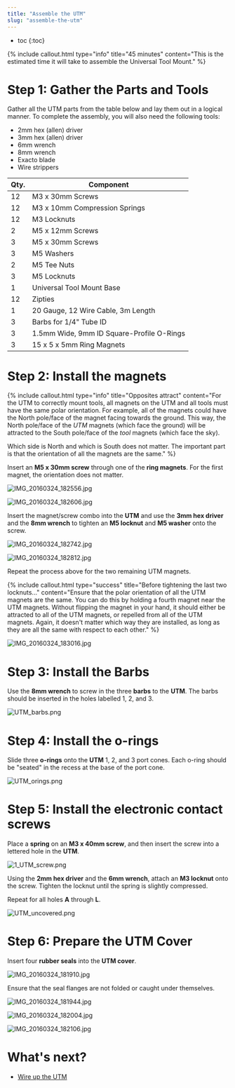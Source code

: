 ```yaml
---
title: "Assemble the UTM"
slug: "assemble-the-utm"
---
```


* toc
{:toc}


{%
include callout.html
type="info"
title="45 minutes"
content="This is the estimated time it will take to assemble the Universal Tool Mount."
%}

# Step 1: Gather the Parts and Tools
Gather all the UTM parts from the table below and lay them out in a logical manner. To complete the assembly, you will also need the following tools:

* 2mm hex (allen) driver
* 3mm hex (allen) driver
* 6mm wrench
* 8mm wrench
* Exacto blade
* Wire strippers

|Qty.                          |Component                     |
|------------------------------|------------------------------|
|12                            |M3 x 30mm Screws
|12                            |M3 x 10mm Compression Springs
|12                            |M3 Locknuts
|2                             |M5 x 12mm Screws
|3                             |M5 x 30mm Screws
|3                             |M5 Washers
|2                             |M5 Tee Nuts
|3                             |M5 Locknuts
|1                             |Universal Tool Mount Base
|12                            |Zipties
|1                             |20 Gauge, 12 Wire Cable, 3m Length
|3                             |Barbs for 1/4" Tube ID
|3                             |1.5mm Wide, 9mm ID Square-Profile O-Rings
|3                             |15 x 5 x 5mm Ring Magnets

# Step 2: Install the magnets

{%
include callout.html
type="info"
title="Opposites attract"
content="For the UTM to correctly mount tools, all magnets on the UTM and all tools must have the same polar orientation. For example, all of the magnets could have the North pole/face of the magnet facing towards the ground. This way, the North pole/face of the *UTM* magnets (which face the ground) will be attracted to the South pole/face of the *tool* magnets (which face the sky).

Which side is North and which is South does not matter. The important part is that the orientation of all the magnets are the same."
%}

Insert an **M5 x 30mm screw** through one of the **ring magnets**. For the first magnet, the orientation does not matter.

![IMG_20160324_182556.jpg](_images/IMG_20160324_182556.jpg)



![IMG_20160324_182606.jpg](_images/IMG_20160324_182606.jpg)

Insert the magnet/screw combo into the **UTM** and  use the **3mm hex driver** and the **8mm wrench** to tighten an **M5 locknut** and **M5 washer** onto the screw.

![IMG_20160324_182742.jpg](_images/IMG_20160324_182742.jpg)



![IMG_20160324_182812.jpg](_images/IMG_20160324_182812.jpg)

Repeat the process above for the two remaining UTM magnets.

{%
include callout.html
type="success"
title="Before tightening the last two locknuts..."
content="Ensure that the polar orientation of all the UTM magnets are the same. You can do this by holding a fourth magnet near the UTM magnets. Without flipping the magnet in your hand, it should either be attracted to all of the UTM magnets, or repelled from all of the UTM magnets. Again, it doesn't matter which way they are installed, as long as they are all the same with respect to each other."
%}



![IMG_20160324_183016.jpg](_images/IMG_20160324_183016.jpg)

# Step 3: Install the Barbs
Use the **8mm wrench** to screw in the three **barbs** to the **UTM**. The barbs should be inserted in the holes labelled 1, 2, and 3.

![UTM_barbs.png](_images/UTM_barbs.png)

# Step 4: Install the o-rings
Slide three **o-rings** onto the **UTM** 1, 2, and 3 port cones. Each o-ring should be "seated" in the recess at the base of the port cone.

![UTM_orings.png](_images/UTM_orings.png)

# Step 5: Install the electronic contact screws
Place a **spring** on an **M3 x 40mm screw**, and then insert the screw into a lettered hole in the **UTM**.

![1_UTM_screw.png](_images/1_UTM_screw.png)

Using the **2mm hex driver** and the **6mm wrench**, attach an **M3 locknut** onto the screw. Tighten the locknut until the spring is slightly compressed.

Repeat for all holes **A** through **L**.

![UTM_uncovered.png](_images/UTM_uncovered.png)

# Step 6: Prepare the UTM Cover
Insert four **rubber seals** into the **UTM cover**.

![IMG_20160324_181910.jpg](_images/IMG_20160324_181910.jpg)

 Ensure that the seal flanges are not folded or caught under themselves.

![IMG_20160324_181944.jpg](_images/IMG_20160324_181944.jpg)



![IMG_20160324_182004.jpg](_images/IMG_20160324_182004.jpg)



![IMG_20160324_182106.jpg](_images/IMG_20160324_182106.jpg)


# What's next?

 * [Wire up the UTM](wire-up-the-utm.md)
